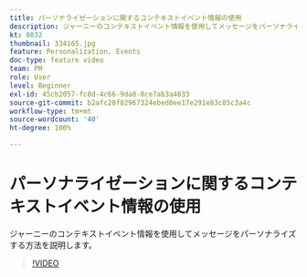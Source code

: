 ```yaml
---
title: パーソナライゼーションに関するコンテキストイベント情報の使用
description: ジャーニーのコンテキストイベント情報を使用してメッセージをパーソナライズする方法を説明します。
kt: 8032
thumbnail: 334165.jpg
feature: Personalization, Events
doc-type: feature video
team: PM
role: User
level: Beginner
exl-id: 45cb2057-fc8d-4c66-9da8-0ce7ab3a4033
source-git-commit: b2afc28f82967324ebed0ee17e291e83c85c3a4c
workflow-type: tm+mt
source-wordcount: '40'
ht-degree: 100%

---
```


# パーソナライゼーションに関するコンテキストイベント情報の使用

ジャーニーのコンテキストイベント情報を使用してメッセージをパーソナライズする方法を説明します。

>[!VIDEO](https://video.tv.adobe.com/v/334165?quality=12&learn=on)
